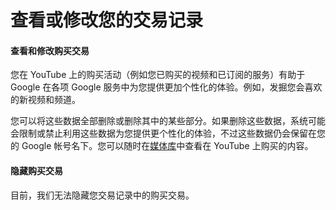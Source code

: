 # 查看或修改您的交易记录

#### 查看和修改购买交易

您在 YouTube 上的购买活动（例如您已购买的视频和已订阅的服务）有助于 Google 在各项 Google 服务中为您提供更加个性化的体验。例如，发掘您会喜欢的新视频和频道。

您可以将这些数据全部删除或删除其中的某些部分。如果删除这些数据，系统可能会限制或禁止利用这些数据为您提供更个性化的体验，不过这些数据仍会保留在您的 Google 帐号名下。您可以随时在[媒体库](https://www.youtube.com/purchases)中查看在 YouTube 上购买的内容。

#### 隐藏购买交易

目前，我们无法隐藏您交易记录中的购买交易。